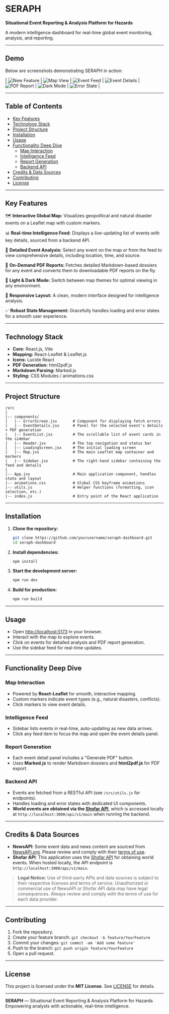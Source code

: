 # SERAPH
**Situational Event Reporting & Analysis Platform for Hazards**

A modern intelligence dashboard for real-time global event monitoring, analysis, and reporting.

---

## Demo

Below are screenshots demonstrating SERAPH in action:

| ![New Feature](https://raw.githubusercontent.com/alestor123/SERAPH-DASHBOARD/refs/heads/master/demos/seraph-demo-0.png) | ![Map View](demos/seraph-demo-1.png) | ![Event Feed](demos/seraph-demo-2.png) | ![Event Details](demos/seraph-demo-3.png) | ![PDF Report](demos/seraph-demo-4.png) | ![Dark Mode](demos/seraph-demo-5.png) | ![Error State](demos/seraph-demo-6.png) |

---

## Table of Contents
- [Key Features](#key-features)
- [Technology Stack](#technology-stack)
- [Project Structure](#project-structure)
- [Installation](#installation)
- [Usage](#usage)
- [Functionality Deep Dive](#functionality-deep-dive)
  - [Map Interaction](#map-interaction)
  - [Intelligence Feed](#intelligence-feed)
  - [Report Generation](#report-generation)
  - [Backend API](#backend-api)
- [Credits & Data Sources](#credits--data-sources)
- [Contributing](#contributing)
- [License](#license)

---

## Key Features

🗺️ **Interactive Global Map:** Visualizes geopolitical and natural disaster events on a Leaflet map with custom markers.

📊 **Real-time Intelligence Feed:** Displays a live-updating list of events with key details, sourced from a backend API.

📰 **Detailed Event Analysis:** Select any event on the map or from the feed to view comprehensive details, including location, time, and source.

📄 **On-Demand PDF Reports:** Fetches detailed Markdown-based dossiers for any event and converts them to downloadable PDF reports on the fly.

🌙 **Light & Dark Mode:** Switch between map themes for optimal viewing in any environment.

📱 **Responsive Layout:** A clean, modern interface designed for intelligence analysis.

✅ **Robust State Management:** Gracefully handles loading and error states for a smooth user experience.

---

## Technology Stack

- **Core:** React.js, Vite
- **Mapping:** React-Leaflet & Leaflet.js
- **Icons:** Lucide React
- **PDF Generation:** html2pdf.js
- **Markdown Parsing:** Marked.js
- **Styling:** CSS Modules / animations.css

---

## Project Structure

```
/src
|
|-- components/
|   |-- ErrorScreen.jsx       # Component for displaying fetch errors
|   |-- EventDetails.jsx      # Panel for the selected event's details + PDF generation
|   |-- EventList.jsx         # The scrollable list of event cards in the sidebar
|   |-- Header.jsx            # The top navigation and status bar
|   |-- LoadingScreen.jsx     # The initial loading screen
|   |-- Map.jsx               # The main Leaflet map container and markers
|   |-- Sidebar.jsx           # The right-hand sidebar containing the feed and details
|
|-- App.jsx                   # Main application component, handles state and layout
|-- animations.css            # Global CSS keyframe animations
|-- utils.js                  # Helper functions (formatting, icon selection, etc.)
|-- index.js                  # Entry point of the React application
```

---

## Installation

1. **Clone the repository:**
   ```sh
   git clone https://github.com/yourusername/seraph-dashboard.git
   cd seraph-dashboard
   ```
2. **Install dependencies:**
   ```sh
   npm install
   ```
3. **Start the development server:**
   ```sh
   npm run dev
   ```
4. **Build for production:**
   ```sh
   npm run build
   ```

---

## Usage

- Open [http://localhost:5173](http://localhost:5173) in your browser.
- Interact with the map to explore events.
- Click on events for detailed analysis and PDF report generation.
- Use the sidebar feed for real-time updates.

---

## Functionality Deep Dive

### Map Interaction
- Powered by **React-Leaflet** for smooth, interactive mapping.
- Custom markers indicate event types (e.g., natural disasters, conflicts).
- Click markers to view event details.

### Intelligence Feed
- Sidebar lists events in real-time, auto-updating as new data arrives.
- Click any feed item to focus the map and open the event details panel.

### Report Generation
- Each event detail panel includes a "Generate PDF" button.
- Uses **Marked.js** to render Markdown dossiers and **html2pdf.js** for PDF export.

### Backend API
- Events are fetched from a RESTful API (see `/src/utils.js` for endpoints).
- Handles loading and error states with dedicated UI components.
- **World events are obtained via the [Shofar API](https://github.com/alestor123/shofar)**, which is accessed locally at `http://localhost:3000/api/v1/main` when running the backend.

---

## Credits & Data Sources

- **NewsAPI**: Some event data and news content are sourced from [NewsAPI.org](https://newsapi.org/). Please review and comply with their [terms of use](https://newsapi.org/terms).
- **Shofar API**: This application uses the [Shofar API](https://github.com/alestor123/shofar) for obtaining world events. When hosted locally, the API endpoint is `http://localhost:3000/api/v1/main`.

> **Legal Notice:**
> Use of third-party APIs and data sources is subject to their respective licenses and terms of service. Unauthorized or commercial use of NewsAPI or Shofar API data may have legal consequences. Always review and comply with the terms of use for each data provider.

---

## Contributing

1. Fork the repository.
2. Create your feature branch: `git checkout -b feature/YourFeature`
3. Commit your changes: `git commit -am 'Add some feature'`
4. Push to the branch: `git push origin feature/YourFeature`
5. Open a pull request.

---

## License

This project is licensed under the **MIT License**. See [LICENSE](LICENSE) for details.

---

**SERAPH** — Situational Event Reporting & Analysis Platform for Hazards  
Empowering analysts with actionable, real-time intelligence.
